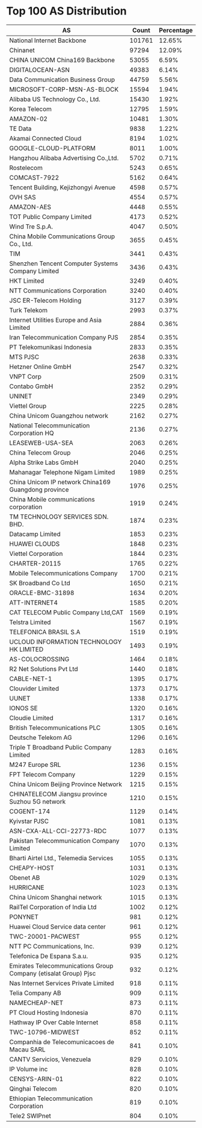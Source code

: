 # Top 100 AS Distribution
| AS | Count | Percentage |
|----|----|----|
| National Internet Backbone | 101761 | 12.65% |
| Chinanet | 97294 | 12.09% |
| CHINA UNICOM China169 Backbone | 53055 | 6.59% |
| DIGITALOCEAN-ASN | 49383 | 6.14% |
| Data Communication Business Group | 44759 | 5.56% |
| MICROSOFT-CORP-MSN-AS-BLOCK | 15594 | 1.94% |
| Alibaba US Technology Co., Ltd. | 15430 | 1.92% |
| Korea Telecom | 12795 | 1.59% |
| AMAZON-02 | 10481 | 1.30% |
| TE Data | 9838 | 1.22% |
| Akamai Connected Cloud | 8194 | 1.02% |
| GOOGLE-CLOUD-PLATFORM | 8011 | 1.00% |
| Hangzhou Alibaba Advertising Co.,Ltd. | 5702 | 0.71% |
| Rostelecom | 5243 | 0.65% |
| COMCAST-7922 | 5162 | 0.64% |
| Tencent Building, Kejizhongyi Avenue | 4598 | 0.57% |
| OVH SAS | 4554 | 0.57% |
| AMAZON-AES | 4448 | 0.55% |
| TOT Public Company Limited | 4173 | 0.52% |
| Wind Tre S.p.A. | 4047 | 0.50% |
| China Mobile Communications Group Co., Ltd. | 3655 | 0.45% |
| TIM | 3441 | 0.43% |
| Shenzhen Tencent Computer Systems Company Limited | 3436 | 0.43% |
| HKT Limited | 3249 | 0.40% |
| NTT Communications Corporation | 3240 | 0.40% |
| JSC ER-Telecom Holding | 3127 | 0.39% |
| Turk Telekom | 2993 | 0.37% |
| Internet Utilities Europe and Asia Limited | 2884 | 0.36% |
| Iran Telecommunication Company PJS | 2854 | 0.35% |
| PT Telekomunikasi Indonesia | 2833 | 0.35% |
| MTS PJSC | 2638 | 0.33% |
| Hetzner Online GmbH | 2547 | 0.32% |
| VNPT Corp | 2509 | 0.31% |
| Contabo GmbH | 2352 | 0.29% |
| UNINET | 2349 | 0.29% |
| Viettel Group | 2225 | 0.28% |
| China Unicom Guangzhou network | 2162 | 0.27% |
| National Telecommunication Corporation HQ | 2136 | 0.27% |
| LEASEWEB-USA-SEA | 2063 | 0.26% |
| China Telecom Group | 2046 | 0.25% |
| Alpha Strike Labs GmbH | 2040 | 0.25% |
| Mahanagar Telephone Nigam Limited | 1989 | 0.25% |
| China Unicom IP network China169 Guangdong province | 1976 | 0.25% |
| China Mobile communications corporation | 1919 | 0.24% |
| TM TECHNOLOGY SERVICES SDN. BHD. | 1874 | 0.23% |
| Datacamp Limited | 1853 | 0.23% |
| HUAWEI CLOUDS | 1848 | 0.23% |
| Viettel Corporation | 1844 | 0.23% |
| CHARTER-20115 | 1765 | 0.22% |
| Mobile Telecommunications Company | 1700 | 0.21% |
| SK Broadband Co Ltd | 1650 | 0.21% |
| ORACLE-BMC-31898 | 1634 | 0.20% |
| ATT-INTERNET4 | 1585 | 0.20% |
| CAT TELECOM Public Company Ltd,CAT | 1569 | 0.19% |
| Telstra Limited | 1567 | 0.19% |
| TELEFONICA BRASIL S.A | 1519 | 0.19% |
| UCLOUD INFORMATION TECHNOLOGY HK LIMITED | 1493 | 0.19% |
| AS-COLOCROSSING | 1464 | 0.18% |
| R2 Net Solutions Pvt Ltd | 1440 | 0.18% |
| CABLE-NET-1 | 1395 | 0.17% |
| Clouvider Limited | 1373 | 0.17% |
| UUNET | 1338 | 0.17% |
| IONOS SE | 1320 | 0.16% |
| Cloudie Limited | 1317 | 0.16% |
| British Telecommunications PLC | 1305 | 0.16% |
| Deutsche Telekom AG | 1296 | 0.16% |
| Triple T Broadband Public Company Limited | 1283 | 0.16% |
| M247 Europe SRL | 1236 | 0.15% |
| FPT Telecom Company | 1229 | 0.15% |
| China Unicom Beijing Province Network | 1215 | 0.15% |
| CHINATELECOM Jiangsu province Suzhou 5G network | 1210 | 0.15% |
| COGENT-174 | 1129 | 0.14% |
| Kyivstar PJSC | 1081 | 0.13% |
| ASN-CXA-ALL-CCI-22773-RDC | 1077 | 0.13% |
| Pakistan Telecommunication Company Limited | 1070 | 0.13% |
| Bharti Airtel Ltd., Telemedia Services | 1055 | 0.13% |
| CHEAPY-HOST | 1031 | 0.13% |
| Obenet AB | 1029 | 0.13% |
| HURRICANE | 1023 | 0.13% |
| China Unicom Shanghai network | 1015 | 0.13% |
| RailTel Corporation of India Ltd | 1002 | 0.12% |
| PONYNET | 981 | 0.12% |
| Huawei Cloud Service data center | 961 | 0.12% |
| TWC-20001-PACWEST | 955 | 0.12% |
| NTT PC Communications, Inc. | 939 | 0.12% |
| Telefonica De Espana S.a.u. | 935 | 0.12% |
| Emirates Telecommunications Group Company (etisalat Group) Pjsc | 932 | 0.12% |
| Nas Internet Services Private Limited | 918 | 0.11% |
| Telia Company AB | 909 | 0.11% |
| NAMECHEAP-NET | 873 | 0.11% |
| PT Cloud Hosting Indonesia | 870 | 0.11% |
| Hathway IP Over Cable Internet | 858 | 0.11% |
| TWC-10796-MIDWEST | 852 | 0.11% |
| Companhia de Telecomunicacoes de Macau SARL | 841 | 0.10% |
| CANTV Servicios, Venezuela | 829 | 0.10% |
| IP Volume inc | 828 | 0.10% |
| CENSYS-ARIN-01 | 822 | 0.10% |
| Qinghai Telecom | 820 | 0.10% |
| Ethiopian Telecommunication Corporation | 819 | 0.10% |
| Tele2 SWIPnet | 804 | 0.10% |
